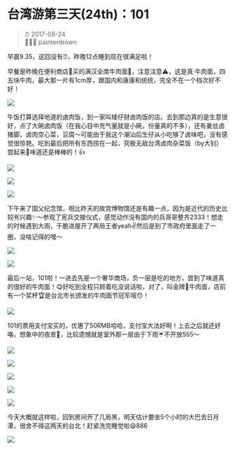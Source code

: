 # 台湾游第三天(24th)：101

> ⏰ 2017-08-24<br/>
> 👨🏻‍💻 painterdrown

早晨9.35，这回没有⏰，昨晚12点睡到现在很满足啦！

早餐是昨晚在便利商店🏪买的满汉全席牛肉面🍜，注意注意⚠️，这是真·牛肉面，四五块牛肉，最大那一片有1cm厚，跟国内和康康和统统，完全不在一个档次好不好！

![](images/zaocan.png)

午饭打算选择地道的卤肉饭，到一家叫矮仔财卤肉饭的店。去到那边真的是生意很好，点了大碗卤肉饭（在我心目中充气量就是小碗，份量真的不多），还有姜丝卤猪脚，卤肉空心菜，豆腐～可能由于我这个潮汕后生仔从小吃够了卤味吧，没有感觉很惊艳。吃到最后把所有东西捞在一起，究极无敌台湾卤肉杂菜饭（by大钊）尝起来👅味道还是棒棒的！👍

![](images/xiezi.png)

![](images/jiejing1.png)

![](images/wucan.png)

下午来了国父纪念馆，相比昨天的故宫博物馆还是有趣一点，因为是近代的历史比较🈶️兴趣✨～参观了宪兵交接仪式，感觉动作没有国内的兵哥哥整齐2333！想走的时候遇到大雨，干脆进屋开了两局王者yeah✌️然后是到了市政府里面走了一圈，没啥记得的嘿～

![](images/tamen1.png)

![](images/meinv.png)

最后一站，101啦！一进去先是一个奢华商场，负一层是吃的地方，尝到了味道真的很好的牛肉面！😋好吃到全程只顾着吃没说话啦，对了，叫金牌🏅️牛肉面，店前有一个奖杯🏆是台北市长颁发的牛肉面节冠军哦😯！

![](images/wancan.png)

101的票用支付宝买的，优惠了50RMB哈哈，支付宝大法好啊！上去之后就还好咯，想象中的夜景🌃，比较遗憾就是室外那一层由于下雨☔️不开放555～

![](images/jiejing2.png)

![](images/qinglv.png)

![](images/wangzherongyao.png)

![](images/gouge.png)

![](images/hezhao.png)

今天大概就这样啦，回到房间开了几局黑，明天估计要坐5个小时的大巴去日月潭，很舍不得这两天的台北！赶紧洗完睡觉啦😪886

![](images/tamen2.png)
